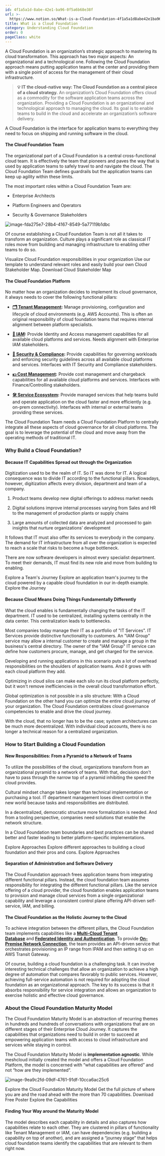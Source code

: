 ```yaml
---
id: 4f1a5a1d-8abe-42e1-ba96-0f5a6b68e38f
url: >-
  https://www.notion.so/What-is-a-Cloud-Foundation-4f1a5a1d8abe42e1ba960f5a6b68e38f
title: What is a Cloud Foundation
category: Understanding Cloud Foundation
order: 0
pageClass: white
---
```


A Cloud Foundation is an organization’s strategic approach to mastering its cloud transformation. This approach has two major aspects: An organizational and a technological one. Following the Cloud Foundation approach means putting application teams at the center and providing them with a single point of access for the management of their cloud infrastructure.

> **💡** **IT the cloud-native way: The Cloud Foundation as a central piece of a cloud strategy.**
> An organization’s Cloud Foundation offers cloud as a commodity for the software application teams across the organization.
> Providing a Cloud Foundation is an organizational and technological approach to managing the cloud. Its goal is to enable teams to build in the cloud and accelerate an organization’s software delivery. 

A Cloud Foundation is the interface for application teams to everything they need to focus on shipping and running software in the cloud.

#### The Cloud Foundation Team

The organizational part of a Cloud Foundation is a central cross-functional cloud team. It is effectively the team that pioneers and paves the way that is used by application teams to safely travel to and navigate the cloud. The Cloud Foundation Team defines guardrails but the application teams can keep up agility within these limits. 

The most important roles within a Cloud Foundation Team are: 

- Enterprise Architects

- Platform Engineers and Operators

- Security & Governance Stakeholders

![image-fda275e7-28b4-4167-8549-5a77119b1dbc](./fda275e7-28b4-4167-8549-5a77119b1dbc.webp)

Of course establishing a Cloud Foundation Team is not all it takes to transform an organization. Culture plays a significant role as classical IT roles move from building and managing infrastructure to enabling other teams to do so.

<!--notion-markdown-cms:raw-->
<CallToAction>
  <CtaHeader>Visualize Cloud Foundation responsibilities in your organization</CtaHeader>
  <CtaText>Use our template to understand relevant roles and easily build your own Cloud Stakeholder Map.</CtaText>
  <CtaButton class="btn-primary" url="https://www.meshcloud.io/cloudfoundation-stakeholder-map/">Download Cloud Stakeholder Map</CtaButton>
</CallToAction>

#### The Cloud Foundation Platform

No matter how an organization decides to implement its cloud governance, it always needs to cover the following functional pillars:

- [**🗂 Tenant Management**](https://cloudfoundation.meshcloud.io/maturity-model/tenant-management/)**:** Manage provisioning, configuration and lifecycle of cloud environments (e.g. AWS Accounts). This is often an original responsibility of cloud foundation teams that requires internal alignment between platform specialists.

- [**🔐 IAM**](https://cloudfoundation.meshcloud.io/maturity-model/iam/)**:** Provide Identity and Access management capabilities for all available cloud platforms and services. Needs alignment with Enterprise IAM stakeholders.

- [**🔖 Security & Compliance**](https://cloudfoundation.meshcloud.io/maturity-model/security-and-compliance/)**:** Provide capabilities for governing workloads and enforcing security guidelines across all available cloud platforms and services. Interfaces with IT Security and Compliance stakeholders.

- [**💵 Cost Management**](https://cloudfoundation.meshcloud.io/maturity-model/cost-management/)**:** Provide cost management and chargeback capabilities for all available cloud platforms and services. Interfaces with Finance/Controlling stakeholders.

- [**🛠 Service Ecosystem**](https://cloudfoundation.meshcloud.io/maturity-model/service-ecosystem/)**:** Provide managed services that help teams build and operate application on the cloud faster and more efficiently (e.g. on-prem connectivity). Interfaces with internal or external teams providing these services.

The Cloud Foundation Team needs a Cloud Foundation Platform to centrally integrate all these aspects of cloud governance for all cloud platforms. The goal is to leverage the potential of the cloud and move away from the operating methods of traditional IT.

### Why Build a Cloud Foundation?

#### Because IT Capabilities Spread out through the Organization

Digitization used to be the realm of IT. So IT was done for IT. A logical consequence was to divide IT according to the functional pillars. Nowadays, however, digitization affects every division, department and team of a company. 

1. Product teams develop new digital offerings to address market needs

1. Digital solutions improve internal processes varying from Sales and HR to the management of production plants or supply chains

1. Large amounts of collected data are analyzed and processed to gain insights that nurture organizations’ development

It follows that IT must also offer its services to everybody in the company. The demand for IT infrastructure from all over the organization is expected to reach a scale that risks to become a huge bottleneck.

There are now software developers in almost every specialist department. To meet their demands, IT must find its new role and move from building to enabling.

<!--notion-markdown-cms:raw-->
<CallToAction>
  <CtaHeader>Explore a Team's Journey</CtaHeader>
  <CtaText>Explore an application team's journey to the cloud powered by a capable cloud foundation in our in-depth example.</CtaText>
  <CtaButton class="btn-primary" url="https://cloudfoundation.meshcloud.io/understanding-cloud-foundation/why-build-a-cloud-foundation.html">Explore the Journey</CtaButton>
</CallToAction>



#### Because Cloud Means Doing Things Fundamentally Differently

What the cloud enables is fundamentally changing the tasks of the IT department. IT used to be centralized, installing systems centrally in the data center. This centralization leads to bottlenecks.

Most companies today manage their IT as a portfolio of "IT Services". IT Services provide distinctive functionality to customers. An "IAM Group" service may allow a internal customer to create and manage a group in the business's central directory. The owner of the "IAM Group" IT service can define how customers procure, manage, and get charged for the service.

Developing and running applications in this scenario puts a lot of overhead responsibilities on the shoulders of application teams. And it grows with each cloud platform they add.

Optimizing in cloud silos can make each silo run its cloud platform perfectly, but it won't remove inefficiencies in the overall cloud transformation effort.

Global optimization is not possible in a silo structure: With a Cloud Foundation on the other hand you can optimize the entire cloud journey of your organization. The Cloud Foundation centralizes cloud governance competencies to enable and drive the cloud journey.

With the cloud, that no longer has to be the case; system architectures can be much more decentralized. With individual cloud accounts, there is no longer a technical reason for a centralized organization.

### How to Start Building a Cloud Foundation

#### New Responsibilities: From a Pyramid to a Network of Teams

To utilize the possibilities of the cloud, organizations transform from an organizational pyramid to a network of teams. With that, decisions don't have to pass through the narrow top of a pyramid inhibiting the speed the cloud provides.

Cultural mindset change takes longer than technical implementation or purchasing a tool. IT department management loses direct control in the new world because tasks and responsibilities are distributed.

In a decentralized, democratic structure more formalization is needed. And from a tooling perspective, companies need solutions that enable the network structure.

In a Cloud Foundation team boundaries and best practices can be shared better and faster leading to better platform-specific implementations.

<!--notion-markdown-cms:raw-->
<CallToAction>
  <CtaHeader>Explore Approaches</CtaHeader>
  <CtaText>Explore different approaches to building a cloud foundation and their pros and cons.</CtaText>
  <CtaButton class="btn-primary" url="https://cloudfoundation.meshcloud.io/understanding-cloud-foundation/approaches-to-building-a-cloud-foundation.html">Explore Approaches</CtaButton>
</CallToAction>

#### Separation of Administration and Software Delivery

The Cloud Foundation approach frees application teams from integrating different functional pillars. Instead, the cloud foundation team assumes responsibility for integrating the different functional pillars. Like the service offering of a cloud provider, the cloud foundation enables application teams to provision and manage cloud services from a single organizational capability and leverage a consistent control plane offering API-driven self-service, IAM, and billing.

#### The Cloud Foundation as the Holistic Journey to the Cloud

To achieve integration between the different pillars, the Cloud Foundation team implements capabilities like a [**Multi-Cloud Tenant Database**](https://cloudfoundation.meshcloud.io/maturity-model/tenant-management/multi-cloud-tenant-database.html) and [**Federated Identity and Authentication**](https://cloudfoundation.meshcloud.io/maturity-model/iam/federated-identity-and-authentication.html). To provide [**On-Premise Network Connection**](https://cloudfoundation.meshcloud.io/maturity-model/service-ecosystem/on-premise-network-connection.html), the team provides an API-driven service that orchestrates provisioning an IP range from IPAM and then setting it up on AWS Transit Gateway.

Of course, building a cloud foundation is a challenging task. It can involve interesting technical challenges that allow an organization to achieve a high degree of automation that compares favorably to public services. However, achieving full-service automation is not required for adopting the cloud foundation as an organizational approach. The key to its success is that it absorbs responsibility for service integration and allows an organization to exercise holistic and effective cloud governance.

### About the Cloud Foundation Maturity Model

The Cloud Foundation Maturity Model is an abstraction of recurring themes in hundreds and hundreds of conversations with organizations that are on different stages of their Enterprise Cloud Journey. It captures the capabilities that organizations need to build in order to succeed at empowering application teams with access to cloud infrastructure and services while staying in control.

The Cloud Foundation Maturity Model is **implementation agnostic**. While meshcloud initially created the model and offers a Cloud Foundation Platform, the model is concerned with “what capabilities are offered” and not “how are they implemented”.

![image-9ea9c2fd-09df-4761-91df-10cca6ac25c6](./9ea9c2fd-09df-4761-91df-10cca6ac25c6.png)

<!--notion-markdown-cms:raw-->
<CallToAction>
  <CtaHeader>Explore the Cloud Foundation Maturity Model</CtaHeader>
  <CtaText>Get the full picture of where you are and the road ahead with the more than 70 capabilities.</CtaText>
  <CtaButton class="btn-primary" url="https://www.meshcloud.io/cloud-assessment-free-poster/#download">Download Free Poster</CtaButton>
	<CtaButton class="btn-secondary" url="https://cloudfoundation.meshcloud.io/maturity-model/">Explore the Capabilities</CtaButton>
</CallToAction>

#### Finding Your Way around the Maturity Model

The model describes each capability in details and also captures how capabilities relate to each other. They are clustered in pillars of functionality like Tenant Management or IAM, can have dependencies (e.g. building a capability on top of another), and are assigned a “journey stage” that helps cloud foundation teams identify the capabilities that are relevant to them right now.

